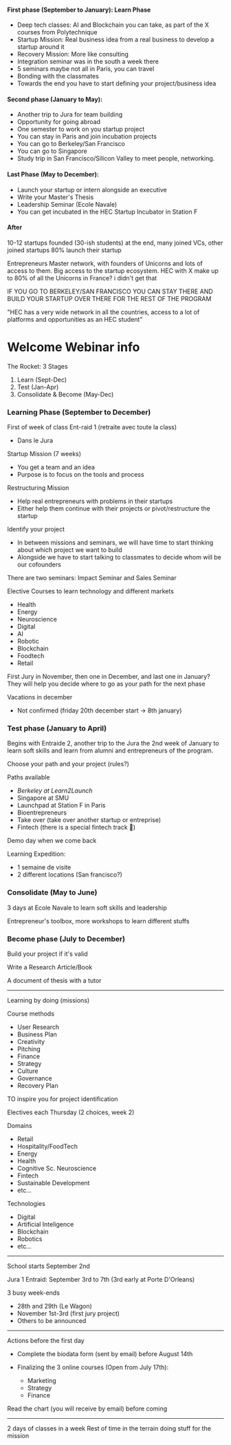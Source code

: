 
#### First phase (September to January): Learn Phase

- Deep tech classes: AI and Blockchain you can take, as part of the X courses from Polytechnique
- Startup Mission: Real business idea from a real business to develop a startup around it
- Recovery Mission: More like consulting
- Integration seminar was in the south a week there
- 5 seminars maybe not all in Paris, you can travel
- Bonding with the classmates
- Towards the end you have to start defining your project/business idea

#### Second phase (January to May):

- Another trip to Jura for team building
- Opportunity for going abroad
- One semester to work on you startup project
- You can stay in Paris and join incubation projects
- You can go to Berkeley/San Francisco
- You can go to Singapore
- Study trip in San Francisco/Silicon Valley to meet people, networking.

#### Last Phase (May to December):

- Launch your startup or intern alongside an executive
- Write your Master's Thesis
- Leadership Seminar (Ecole Navale)
- You can get incubated in the HEC Startup Incubator in Station F

#### After

10-12 startups founded (30-ish students) at the end, many joined VCs, other joined startups
80% launch their startup

Entrepreneurs Master network, with founders of Unicorns and lots of access to them. 
Big access to the startup ecosystem.
HEC with X make up to 80% of all the Unicorns in France? i didn't get that

IF YOU GO TO BERKELEY/SAN FRANCISCO YOU CAN STAY THERE AND BUILD YOUR STARTUP OVER THERE FOR THE REST OF THE PROGRAM

"HEC has a very wide network in all the countries, access to a lot of platforms and opportunities as an HEC student"






# Welcome Webinar info

The Rocket: 3 Stages
1. Learn (Sept-Dec)
2. Test (Jan-Apr)
3. Consolidate & Become (May-Dec)

### Learning Phase (September to December)

First of week of class Ent-raid 1 (retraite avec toute la class)
- Dans le Jura

Startup Mission (7 weeks)
- You get a team and an idea
- Purpose is to focus on the tools and process

Restructuring Mission
- Help real entrepreneurs with problems in their startups
- Either help them continue with their projects or pivot/restructure the startup

Identify your project
- In between missions and seminars, we will have time to start thinking about which project we want to build
- Alongside we have to start talking to classmates to decide whom will be our cofounders

There are two seminars: Impact Seminar and Sales Seminar

Elective Courses to learn technology and different markets
- Health
- Energy
- Neuroscience
- Digital
- AI
- Robotic
- Blockchain
- Foodtech
- Retail

First Jury in November, then one in December, and last one in January?
They will help you decide where to go as your path for the next phase

Vacations in december
- Not confirmed (friday 20th december start -> 8th january)

### Test phase (January to April)

Begins with Entraide 2, another trip to the Jura the 2nd week of January to learn soft skills and learn from alumni and entrepreneurs of the program.

Choose your path and your project (rules?)

Paths available
- *Berkeley at Learn2Launch*
- Singapore at SMU
- Launchpad at Station F in Paris
- Bioentrepreneurs
- Take over (take over another startup or entreprise)
- Fintech (there is a special fintech track 👀)

Demo day when we come back

Learning Expedition:
- 1 semaine de visite
- 2 different locations (San francisco?)

### Consolidate (May to June)

3 days at Ecole Navale to learn soft skills and leadership

Entrepreneur's toolbox, more workshops to learn different stuffs

### Become phase (July to December)

Build your project if it's valid

Write a Research Article/Book

A document of thesis with a tutor


---

Learning by doing (missions)

Course methods
- User Research
- Business Plan
- Creativity
- Pitching
- Finance
- Strategy
- Culture
- Governance
- Recovery Plan

TO inspire you for project identification

Electives each Thursday (2 choices, week 2)

Domains
- Retail
- Hospitality/FoodTech
- Energy
- Health
- Cognitive Sc. Neuroscience
- Fintech
- Sustainable Development
- etc...

Technologies
- Digital
- Artificial Inteligence
- Blockchain
- Robotics
- etc...
---
School starts September 2nd

Jura 1 Entraid: September 3rd to 7th (3rd early at Porte D'Orleans)

3 busy week-ends 
- 28th and 29th (Le Wagon)
- November 1st-3rd (first jury project)
- Others to be announced

---
Actions before the first day
- Complete the biodata form (sent by email) before August 14th

- Finalizing the 3 online courses (Open from July 17th):
	- Marketing
	- Strategy
	- Finance

Read the chart (you will receive by email) before coming

---
2 days of classes in a week
Rest of time in the terrain doing stuff for the mission